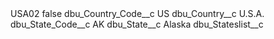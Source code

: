 <?xml version="1.0" encoding="UTF-8"?>
<CustomMetadata xmlns="http://soap.sforce.com/2006/04/metadata" xmlns:xsi="http://www.w3.org/2001/XMLSchema-instance" xmlns:xsd="http://www.w3.org/2001/XMLSchema">
    <label>USA02</label>
    <protected>false</protected>
    <values>
        <field>dbu_Country_Code__c</field>
        <value xsi:type="xsd:string">US</value>
    </values>
    <values>
        <field>dbu_Country__c</field>
        <value xsi:type="xsd:string">U.S.A.</value>
    </values>
    <values>
        <field>dbu_State_Code__c</field>
        <value xsi:type="xsd:string">AK</value>
    </values>
    <values>
        <field>dbu_State__c</field>
        <value xsi:type="xsd:string">Alaska</value>
    </values>
    <values>
        <field>dbu_Stateslist__c</field>
        <value xsi:nil="true"/>
    </values>
</CustomMetadata>

